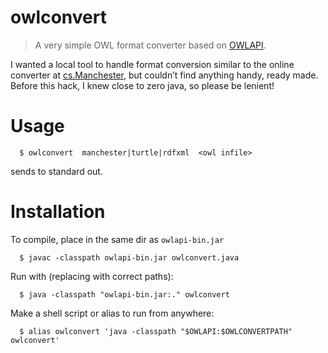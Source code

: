 owlconvert
==========

> A very simple OWL format converter based on [OWLAPI](http://owlapi.sourceforge.net/2.x.x/index.html).

I wanted a local tool to handle format conversion similar to the
online converter at
[cs.Manchester](http://owl.cs.manchester.ac.uk/converter/), but
couldn’t find anything handy, ready made.  Before this hack, I knew
close to zero java, so please be lenient!

# Usage

      $ owlconvert  manchester|turtle|rdfxml  <owl infile>

sends to standard out.

# Installation

To compile, place in the same dir as `owlapi-bin.jar`

      $ javac -classpath owlapi-bin.jar owlconvert.java

Run with (replacing with correct paths):

      $ java -classpath "owlapi-bin.jar:." owlconvert

Make a shell script or alias to run from anywhere:

      $ alias owlconvert 'java -classpath "$OWLAPI:$OWLCONVERTPATH" owlconvert'

